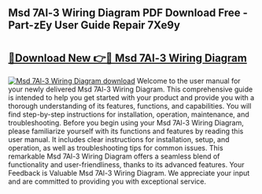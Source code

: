 ## Msd 7Al-3 Wiring Diagram PDF Download Free - Part-zEy User Guide Repair 7Xe9y

# <h2><a href="http://dforu4f.blite.top/?on=Msd+7Al-3+Wiring+Diagram">🔗Download New 👉🔴 Msd 7Al-3 Wiring Diagram</a></h2>

[![Msd 7Al-3 Wiring Diagram download](https://i.imgur.com/lujVjoI.png)](http://dforu4f.blite.top/?on=Msd+7Al-3+Wiring+Diagram)
Welcome to the user manual for your newly delivered Msd 7Al-3 Wiring Diagram. This comprehensive guide is intended to help you get started with your product and provide you with a thorough understanding of its features, functions, and capabilities. You will find step-by-step instructions for installation, operation, maintenance, and troubleshooting. Before you begin using your Msd 7Al-3 Wiring Diagram, please familiarize yourself with its functions and features by reading this user manual. It includes clear instructions for installation, setup, and operation, as well as troubleshooting tips for common issues. This remarkable Msd 7Al-3 Wiring Diagram offers a seamless blend of functionality and user-friendliness, thanks to its advanced features. Your Feedback is Valuable Msd 7Al-3 Wiring Diagram. We appreciate your input and are committed to providing you with exceptional service.
